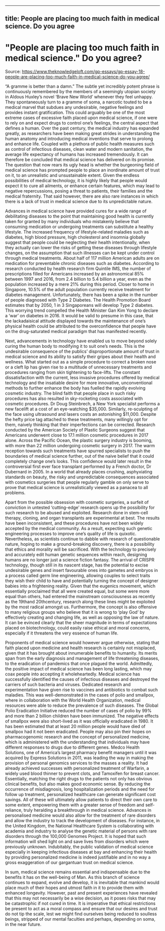 
---
title: People are placing too much faith in medical science. Do you agree
---
# "People are placing too much faith in medical science." Do you agree?

Source: https://www.theknowledgeloft.com/gp-essays/gp-essay-18-people-are-placing-too-much-faith-in-medical-science-do-you-agree/

“A gramme is better than a damn.” The subtle yet incredibly potent phrase is continuously remembered by the members of a seemingly utopian society in Aldous Huxley’s novel ‘Brave New World’ whenever they feel unhappy. They spontaneously turn to a gramme of soma, a narcotic touted to be a medical marvel that subdues any undesirable, negative feelings and provides instant gratification. This could arguably be one of the most extreme cases of excessive faith placed upon medical science, if one were to rely on and expect drugs to control one’s feelings, the central aspect that defines a human. Over the past century, the medical industry has expanded greatly, as researchers have been making great strides in understanding the human anatomy and introducing medical inventions that serve to prolong and enhance life. Coupled with a plethora of public health measures such as control of infectious diseases, clean water and modern sanitation, the average life expectancy of humans has increased tremendously. It can therefore be concluded that medical science has delivered on its promise. The question that now rears its ugly head is whether the burgeoning field of medical science has prompted people to place an inordinate amount of trust on it, to an unrealistic and unsustainable extent. Given the endless possibilities of medical technology, it is highly likely that people would expect it to cure all ailments, or enhance certain features, which may lead to negative repercussions, posing a threat to patients, their families and the medical fraternity. That said however, there are also rare instances in which there is a lack of trust in medical science due to its unpredictable nature. 

Advances in medical science have provided cures for a wide range of debilitating diseases to the point that maintaining good health is currently taken for granted by many individuals who mistakenly believe that consuming medication or undergoing treatments can substitute a healthy lifestyle. The increased frequency of lifestyle-related maladies such as diabetes, high blood pressure, high cholesterol and insomnia globally suggest that people could be neglecting their health intentionally, when they actually can lower the risks of getting these diseases through lifestyle changes, on the assumption that such illnesses can be kept under control through medical treatments. About half of 117 million American adults are on medication for preventable chronic diseases such as diabetes. According to research conducted by health research firm Quintile IMS, the number of prescriptions filled for Americans increased by an astronomical 85% between 1997 and 2016, from 2.4 billion to 5.4 billion a year, even as the population increased by a mere 21% during this period. Closer to home in Singapore, 10.5% of the adult population currently receive treatment for diabetes management. Unfortunately, there has been a spike in the number of people diagnosed with Type 2 Diabetes. The Health Promotion Board estimates that by 2050, 1 in 3 Singaporeans will develop Type 2 diabetes. This worrying trend compelled the Health Minister Gan Kim Yong to declare a ‘war’ on diabetes in 2016. It would be valid to presume in this case, that the lackadaisical attitude displayed towards the maintenance of one’s physical health could be attributed to the overconfidence that people have on the drug-saturated medical paradigm that has manifested recently. 

Next, advancements in technology have enabled us to move beyond solely curing the human body to modifying it to suit one’s needs. This is the undesirable consequence of the publics’ disproportionate amount of trust in medical science and its ability to satisfy their gripes about their health and wellness. What started out as a simple procedure to correct a broken nose or a cleft lip has given rise to a multitude of unnecessary treatments and procedures ranging from skin tightening to face-lifts. The constant dissatisfaction with the current, less invasive procedures offered by medical technology and the insatiable desire for more innovative, unconventional methods to further enhance the body has fuelled the rapidly evolving cosmetic industry. The blind faith that people place in such risky procedures has also resulted in sky-rocketing costs associated with cosmetic procedures. Dr Doug Steinbrech, a New York specialist performs a new facelift at a cost of an eye-watching $35,000. Similarly, re-sculpting of the face using ultrasound and lasers costs an astonishing $11,000. Despite the hefty price tag attached to these treatments, many willingly opt for them, naively thinking that their imperfections can be corrected. Research conducted by the American Society of Plastic Surgeons suggest that Americans underwent close to 17.1 million cosmetic procedures in 2017 alone. Across the Pacific Ocean, the plastic surgery industry is booming, with more than 22 million undergoing cosmetic surgery in 2017. The warm reception towards such treatments have spurred specialists to push the boundaries of medical science further, out of the naive belief that it could completely change one’s looks. This confidence would later result in the controversial first ever face transplant performed by a French doctor, Dr Dubernard in 2005. In a world that already places crushing, asphyxiating standards on beauty, the risky and unpredictable consequences associated with cosmetics surgeries that people regularly gamble on only serve to prove that medical science is unrealistically viewed as a panacea to all problems.

Apart from the possible obsession with cosmetic surgeries, a surfeit of conviction in untested ‘cutting-edge’ research opens up the possibility for such research to be abused and exploited. Research done in stem-cell therapy, cloning, and organ transplants are experimental at best. The results have been inconsistent, and these procedures have not been widely accepted by the medical community. As a result, expecting such genetic engineering processes to improve one’s quality of life is quixotic. Nevertheless, as scientists continue to dabble with research of questionable nature, hoping to make a ground-breaking discovery, there is a possibility that ethics and morality will be sacrificed. With the technology to precisely and accurately edit human genetic sequences within reach, designing humans are no longer just a science fiction fantasy. The arrival of CRISPR technology, though still in its nascent stage, has the potential to excise undesirable genes and insert favourable ones into gametes and embryos in a process called germ line engineering, allowing couples to select traits they wish their child to have and potentially turning the concept of designer babies into a frightening reality. Given that the eugenics movement, which essentially proclaimed that all were created equal, but some were more equal than others, had entered the mainstream consciousness as recently as the 19thand 20thcentury, research along these lines might be exploited by the most radical amongst us. Furthermore, the concept is also offensive to many religious groups who believe that it is wrong to ‘play God’ by effectively creating and changing life, as well as opposing the law of nature. It can be evinced clearly that the sheer magnitude in terms of expectations placed on biotechnology, could easily raise ethical and moral concerns, especially if it threatens the very essence of human life. 

Proponents of medical science would however argue otherwise, stating that faith placed upon medicine and health research is certainly not misplaced, given that it has brought about innumerable benefits to humanity. Its merits span from the early diagnosis and management of life threatening diseases, to the eradication of pandemics that once plagued the world. Admittedly, the positive impact of medical science has been long lasting, which may coax people into accepting it wholeheartedly. Medical science has successfully identified the causes of infectious diseases and destroyed the carriers of such bacteria and viruses. Dedicated research and experimentation have given rise to vaccines and antibiotics to combat such maladies. This was well-demonstrated in the cases of polio and smallpox, where in collaboration with the World Health Organization, medical resources were able to reduce the prevalence of such diseases. The Global Polio Eradication Initiative reduced the number of cases of polio by 99% and more than 2 billion children have been immunized. The negative effects of smallpox were also short-lived as it was officially eradicated in 1980. It has been estimated that at least 20 million people would have died of smallpox had it not been eradicated. People may also pin their hopes on pharmacogenomic research and the concept of personalized medicine, which is administered with the understanding that individuals may have different responses to drugs due to different genes. Medco Health Solutions, one of America’s largest pharmacy benefit managers until it was acquired by Express Solutions in 2011, was leading the way in making the provision of personal genomics services to the masses a reality. It had already achieved successes with personalized treatment of Warfarin, a widely used blood thinner to prevent clots, and Tamoxifen for breast cancer. Essentially, matching the right drugs to the patients not only has obvious clinical benefits, but also makes good economic sense. By reducing the occurrence of misdiagnosis, long hospitalization periods and the need for follow up treatment, personalized healthcare can generate significant cost savings. All of these will ultimately allow patients to direct their own care to some extent, empowering them with a greater sense of freedom and self-reliance, truly heralding a breakthrough in medical science. Advances in personalised medicine would also allow for the treatment of rare disorders and allow the industry to track the development of diseases. For instance, in the United Kingdom, the National Healthcare System is collaborating with academia and industry to analyse the genetic material of persons with rare disorders through the 100,000 Genomes Project. It is hoped that such information will shed light on and save lives from disorders which were previously unknown. Indubitably, the public validation of medical science especially in keeping infectious diseases at bay and enhancing their health by providing personalized medicine is indeed justifiable and in no way a gross exaggeration of our gargantuan trust on medical science. 

In sum, medical science remains essential and indispensable due to the benefits it has on the well-being of Man. As this branch of science continues to expand, evolve and develop, it is inevitable that mankind would place much of their hopes and utmost faith in it to provide them with enhanced longevity. However, past and present experiences have revealed that this may not necessarily be a wise decision, as it poses risks that may be catastrophic if not cured in time. It is imperative that ethical restrictions be present to act as a moral compass and ensure that our desires and trust do not tip the scale, lest we might find ourselves being reduced to soulless beings, stripped of our mental faculties and perhaps, depending on soma, in the near future. 